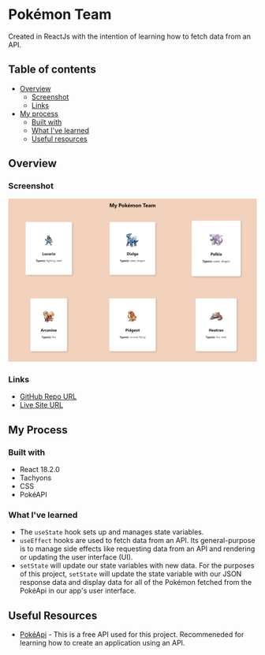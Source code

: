 # Pokémon Team

Created in ReactJs with the intention of learning how to fetch data from an API. 

## Table of contents
- [Overview](#overview)
  - [Screenshot](#screenshot)
  - [Links](#links)
- [My process](#my-process)
  - [Built with](#built-with)
  - [What I've learned](#what-i-learned)
  - [Useful resources](#useful-resources)
## Overview
### Screenshot

![Pokémon Team Screenshot](https://github.com/adrvnc/my-pokemon-team/blob/gh-pages/my-pokemon-team.png)
### Links

- [GitHub Repo URL](https://github.com/adrvnc/my-pokemon-team)
- [Live Site URL](https://adrvnc.github.io/my-pokemon-team/)
## My Process
### Built with 

- React 18.2.0
- Tachyons  
- CSS 
- PokéAPI 
### What I've learned 

- The ``useState`` hook sets up and manages state variables. 
- ``useEffect`` hooks are used to fetch data from an API. Its general-purpose is to manage side effects like requesting data from an API and rendering or updating the user interface (UI). 
- ``setState`` will update our state variables with new data. For the purposes of this project, ``setState`` will update the state variable with our JSON response data and display data for all of the Pokémon fetched from the PokéApi in our app's user interface.
## Useful Resources 
- [PokéApi](https://pokeapi.co/) - This is a free API used for this project. Recommeneded for learning how to create an application using an API.  
